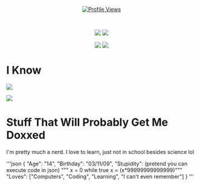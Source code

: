 <a href="https://github.com/ThatError404">
  <p align="center">
    <img src="https://komarev.com/ghpvc/?username=ThatError404" alt="Profile Views">
    <br>
  </p>
</a>

<br />

<p align="center">
  <img src="https://github-readme-stats.vercel.app/api/top-langs/?username=ThatError404&show_icons=true&theme=dark" /> 
  <img src="https://github-readme-stats.vercel.app/api/?username=ThatError404&title_color=4F8CC9&text_color=9f9f9f&show_icons=true&bg_color=00000000&hide_border=true&icon_color=4F8CC9&hide_title=true&count_private=true" />
</p>

<p align="center">
   <img src="https://github-profile-trophy.vercel.app/?username=ThatError404&theme=nord&margin-w=15&margin-h=1&column=6" />
  
   <img src="https://discord.c99.nl/widget/theme-2/760246873684050011.png" />
</p>

<h1>I Know</h1>

<img src="https://readme-typing-svg.herokuapp.com?size=38&duration=2000&color=ffffff&lines=python;javascript;lua;html">
<p><img align="center" src="https://raw.githubusercontent.com/catppuccin/catppuccin/main/assets/footers/gray0_ctp_on_line.svg"/></p>

<h1>Stuff That Will Probably Get Me Doxxed</h1>

I'm pretty much a nerd. I love to learn, just not in school besides science lol

'''json
{
    "Age": "14",
    "Birthday": "03/11/09",
    "Stupidity": (pretend you can execute code in json) """
x = 0
while true
    x = (x*99999999999999)"""
    "Loves": ["Computers", "Coding", "Learning", "I can't even remember"]
}
'''